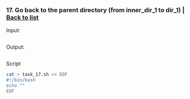 ### <a id='task_17'>17. Go back to the parent directory (from inner_dir_1 to dir_1)</a>  |  [Back to list](#back_to_list)

Input:
``` bash

```

Output:
```

```

Script
``` bash
cat > task_17.sh << EOF
#!/bin/bash
echo ""
EOF
```
